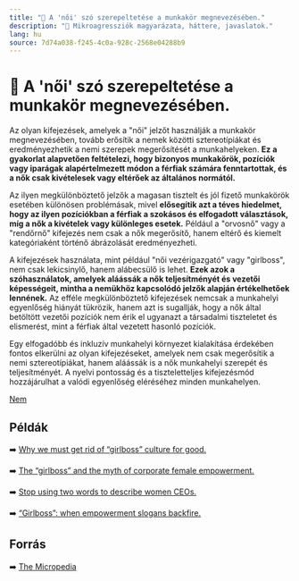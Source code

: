```yaml
---
title: "🚫 A 'női' szó szerepeltetése a munkakör megnevezésében."
description: "🚫 Mikroagressziók magyarázata, háttere, javaslatok."
lang: hu
source: 7d74a038-f245-4c0a-928c-2568e04288b9
---
```


<div class="wiki-content agression-title">

# 🚫 A 'női' szó szerepeltetése a munkakör megnevezésében.

Az olyan kifejezések, amelyek a "női" jelzőt használják a munkakör megnevezésében, tovább erősítik a nemek közötti sztereotípiákat és eredményezhetik a nemi szerepek megerősítését a munkahelyeken. **Ez a gyakorlat alapvetően feltételezi, hogy bizonyos munkakörök, pozíciók vagy iparágak alapértelmezett módon a férfiak számára fenntartottak, és a nők csak kivételesek vagy eltérőek az általános normától.**

Az ilyen megkülönböztető jelzők a magasan tisztelt és jól fizető munkakörök esetében különösen problémásak, mivel **elősegítik azt a téves hiedelmet, hogy az ilyen pozíciókban a férfiak a szokásos és elfogadott választások, míg a nők a kivételek vagy különleges esetek.** Például a "orvosnő" vagy a "rendőrnő" kifejezés nem csak a nők megerősítő, hanem eltérő és kiemelt kategóriaként történő ábrázolását eredményezheti.

A kifejezések használata, mint például "női vezérigazgató" vagy "girlboss", nem csak lekicsinylő, hanem alábecsülő is lehet. **Ezek azok a szóhasználatok, amelyek aláássák a nők teljesítményét és vezetői képességeit, mintha a nemükhöz kapcsolódó jelzők alapján értékelhetőek lennének.** Az efféle megkülönböztető kifejezések nemcsak a munkahelyi egyenlőség hiányát tükrözik, hanem azt is sugallják, hogy a nők által betöltött vezetői pozíciók nem érik el ugyanazt a társadalmi tiszteletet és elismerést, mint a férfiak által vezetett hasonló pozíciók.

Egy elfogadóbb és inkluzív munkahelyi környezet kialakítása érdekében fontos elkerülni az olyan kifejezéseket, amelyek nem csak megerősítik a nemi sztereotípiákat, hanem aláássák is a nők munkahelyi szerepét és teljesítményét. A nyelvi pontosság és a tiszteletteljes kifejezésmód hozzájárulhat a valódi egyenlőség eléréséhez minden munkahelyen.


<div class="categories">

[Nem](/#/entry?id=nem)

</div>


## Példák

➡️ [Why we must get rid of “girlboss” culture for good.](https://www.refinery29.com/en-gb/2020/01/9044921/girlboss-culture-women-work)


➡️ [The “girlboss” and the myth of corporate female empowerment.](https://www.theatlantic.com/health/archive/2020/06/girlbosses-what-comes-next/613519/)

➡️ [Stop using two words to describe women CEOs.](https://www.linkedin.com/pulse/stop-using-two-words-describe-women-ceos-melissa-swift/)

➡️ [“Girlboss”: when empowerment slogans backfire.](https://www.bbc.com/worklife/article/20200127-the-advert-that-triggered-a-debate-about-girl-boss)


## Forrás

➡️ [The Micropedia](https://www.themicropedia.org/)


</div>